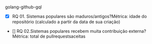 golang-github-gql

- [x] RQ 01. Sistemas populares são maduros/antigos?Métrica: idade do repositório (calculado a partir da data de sua criação)
- [] RQ 02.Sistemas populares recebem muita contribuição externa?Métrica: total de pullrequestsaceitas
